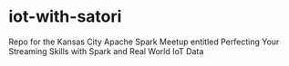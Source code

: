 # iot-with-satori
Repo for the Kansas City Apache Spark Meetup entitled Perfecting Your Streaming Skills with Spark and Real World IoT Data
